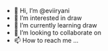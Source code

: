 - 👋 Hi, I’m @eviiryani
- 👀 I’m interested in draw
- 🌱 I’m currently learning draw
- 💞️ I’m looking to collaborate on 
- 📫 How to reach me ...

<!---
eviiryani/eviiryani is a ✨ special ✨ repository because its `README.md` (this file) appears on your GitHub profile.
You can click the Preview link to take a look at your changes.
--->

